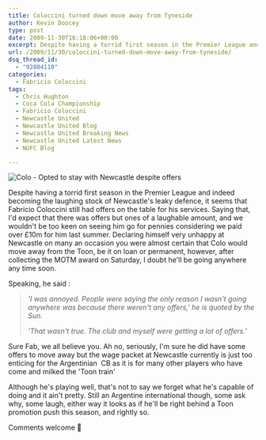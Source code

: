 ```yaml
---
title: Coloccini turned down move away from Tyneside
author: Kevin Doocey
type: post
date: 2009-11-30T16:18:06+00:00
excerpt: Despite having a torrid first season in the Premier League and indeed..
url: /2009/11/30/coloccini-turned-down-move-away-from-tyneside/
dsq_thread_id:
  - "92804110"
categories:
  - Fabricio Coloccini
tags:
  - Chris Hughton
  - Coca Cola Championship
  - Fabricio Coloccini
  - Newcastle United
  - Newcastle United Blog
  - Newcastle United Breaking News
  - Newcastle United Latest News
  - NUFC Blog

---
```

![Colo - Opted to stay with Newcastle despite offers](http://static.guim.co.uk/sys-images/Football/Clubs/Club_Home/2009/9/13/1252855277993/Fabrizio-Coloccini-Newcas-001.jpg)

Despite having a torrid first season in the Premier League and indeed becoming the laughing stock of Newcastle's leaky defence, it seems that Fabricio Coloccini still had offers on the table for his services. Saying that, I'd expect that there was offers but ones of a laughable amount, and we wouldn't be too keen on seeing him go for pennies considering we paid over £10m for him last  summer. Declaring himself very unhappy at Newcastle on many an occasion you were almost certain that Colo would move away from the Toon, be it on loan or permanent, however, after collecting the MOTM award on Saturday, I doubt he'll be going anywhere any time soon.

Speaking, he said :

> _'I was annoyed. People were saying the only reason I wasn't going anywhere was because there weren't any offers,' he is quoted by the Sun._
>
> _'That wasn't true. The club and myself were getting a lot of offers.'_


Sure Fab, we all believe you. Ah no, seriously, I'm sure he did have some offers to move away but the wage packet at Newcastle currently is just too enticing for the Argentinian  CB as it is for many other players who have come and milked the 'Toon train'

Although he's playing well, that's not to say we forget what he's capable of doing and it ain't pretty. Still an Argentine international though, some ask why, some laugh, either way it looks as if he'll be right behind a Toon promotion push this season, and rightly so.

Comments welcome 🙂
